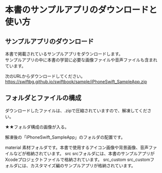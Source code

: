 # 本書のサンプルアプリのダウンロードと使い方

## サンプルアプリのダウンロード

本書で掲載されているサンプルアプリをダウンロードします。  
サンプルアプリの中に本書の学習に必要な画像ファイルや音声ファイルも含まれています。

次のURLからダウンロードしてください。  
https://swiftbg.github.io/swiftbook/sample/iPhoneSwift_SampleApp.zip

## フォルダとファイルの構成

ダウンロードしたファイルは、.zipで圧縮されていますので、解凍してください。

★★フォルダ構成の画像が入る。

解凍後の「iPhoneSwift_SampleApp」のフォルダの配置です。

material		素材フォルダです。本書で使用するアイコン画像や背景画像、音声ファイルなどが格納されています。
src			srcフォルダには、本書のサンプルアプリがXcodeプロジェクトファイルで格納されています。
src_custom			src_customフォルダには、カスタマイズ編のサンプルアプリが格納されています。

